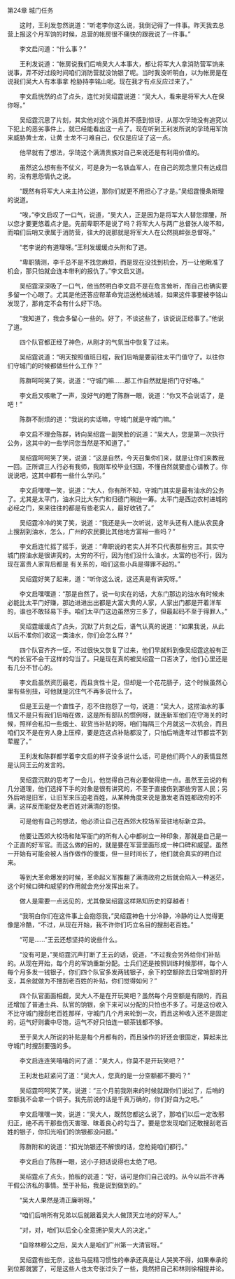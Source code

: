 第24章 城门任务

　　这时，王利发忽然说道：“听老李你这么说，我倒记得了一件事。昨天我去总营上报这个月军饷的时候，总营的帐房很不痛快的跟我说了一件事。”

　　李文启问道：“什么事？”

　　王利发说道：“帐房说我们后哨吴大人本事大，都让将军大人拿消防营军饷来说事，弄不好过段时间咱们消防营就没饷银了呢。当时我没听明白，以为帐房是在说我们吴大人有本事拿
枪胁持李铭山呢。现在我才有点反应过来了。”

　　李文启恍然的点了点头，连忙对吴绍霆说道：“吴大人，看来是将军大人在保你呀。”

　　吴绍霆沉思了片刻，其实他对这个消息并不感到惊讶，从那次孚琦没有追究以下犯上的恶劣事件上，就已经能看出这一点了。现在听到王利发所说的孚琦用军饷来威胁黄士龙，让黄
士龙不刁难自己，仅仅是应证了这一点。

　　他早就有了想法，孚琦这个满清贵族对自己来说还是有利用价值的。

　　虽然这么想有些不仗义，可是身为一名铁血军人，在自己的观念里只有达成目的，没有恩怨情仇之说。

　　“既然有将军大人来主持公道，那你们就更不用担心了才是。”吴绍霆慢条斯理的说道。

　　“唉，”李文启叹了一口气，说道，“吴大人，正是因为是将军大人替您撑腰，所以您才要更悠着点才是。先前卑职不是说了吗？将军大人与两广总督张人竣不和，而咱们后哨又隶属于消防营，往大的说那就是将军大人在公然挑衅张总督呀。”

　　“老李说的有道理呀。”王利发缓缓点头附和了道。

　　“卑职猜测，李千总不是不找您麻烦，而是现在没找到机会，万一让他瞅准了机会，那只怕就会连本带利的报仇了。”李文启又道。

　　吴绍霆深深吸了一口气，他当然明白李文启不是在危言耸听，而自己也确实要多留一个心眼了。尤其是他还答应帮革命党运送枪械进城，如果这件事要被李铭山发现了，那肯定不会有什么好下场。

　　“我知道了，我会多留心一些的。好了，不谈这些了，该说说正经事了。”他说了道。

　　四个队官都正经了神色，从刚才的气氛当中恢复了过来。

　　吴绍霆说道：“明天按照值班日程，我们后哨是要前往太平门值守了。以往你们守城门的时候都做些什么工作？”

　　陈群呵呵笑了笑，说道：“守城门嘛……那工作自然就是把门守好咯。”

　　李文启又咳嗽了一声，没好气的瞪了陈群一眼，说道：“你又不会说话了，是吧！”

　　陈群不耐烦的道：“我说的实话嘛，守城门就是守城门嘛。”

　　李文启不理会陈群，转向吴绍霆一副笑脸的说道：“吴大人，您是第一次执行公务，这其中的一些学问您当然是不知道了。”

　　吴绍霆呵呵笑了笑，说道：“这是自然，今天召集你们来，就是让你们来教我一回。正所谓三人行必有我师，我刚军校毕业归国，不懂自然就要虚心请教了。你说说吧，这其中都有一些什么学问。”


　　李文启嘿嘿一笑，说道：“大人，你有所不知，守城门其实是最有油水的公务了。尤其是太平门，油水只比大东门和归德门稍逊一筹。太平门是西边农村进城的必经之门，来来往往的都是有些老实人，最好收钱了。”

　　吴绍霆冷冷的笑了笑，说道：“我还是头一次听说，这年头还有人能从农民身上搜刮到油水，怎么，广州的农民要比其他地方富裕一些吗？”

　　李文启连忙摇了摇手，说道：“卑职说的老实人并不只代表那些穷三。其实守城门捞油水是很讲究的，太穷的不行，因为他们没什么油水，太富的也不行，因为现在富贵人家背后都是
有关系的，咱们这些小兵是得罪不起的。”

　　吴绍霆好笑了起来，道：“听你这么说，这还真是有讲究呀。”

　　李文启嘿嘿道：“那是自然了。说一句实在的话，大东门那边的油水有时候未必能比太平门好赚，那边进进出出都是大富大贵的人家，人家出门都是开着洋车的，谁也不敢轻易下手。咱们太平门这边虽然穷三多了，但最起码不至于得罪人。”

　　吴绍霆缓缓点了点头，沉默了片刻之后，语气认真的说道：“如果我说，从此以后不准你们收这一类油水，你们会怎么样？”

　　四个队官齐齐一怔，不过很快又恢复了过来，他们早就料到像吴绍霆这般有正气的长官不会干这样的勾当了。只是现在真的被吴绍霆一口否决了，他们心里还是有几分不甘心的。

　　李文启虽然资历最老，而且贪性十足，但却是一个花花肠子，这个时候虽然心里有些别扭，可他就是沉住气不再多说什么了。

　　但是王云是一个直性子，忍不住抱怨了一句，说道：“吴大人，这捞油水的事情又不是只有我们后哨在做，这是所有部队的惯例呀，就连新军他们在守海关的时候，照样会私扣一些烟土、软货当补贴的呀。咱们每隔三个月就这一次机会，而且咱们又不是在穷人身上压榨，要是连这点补贴都没了，只怕后哨逢年过节都尝不到荤腥了。”

　　王利发和陈群都学着李文启的样子没多说什么话，可是他们两个人的表情显然是认同王云的发言的。

　　吴绍霆沉默的思考了一会儿，他觉得自己有必要做得绝一点。虽然王云说的有几分道理，他们选择下手的对象是很有讲究的，不至于直接伤到那些穷苦人民；另外后哨是旧军，让旧军来压迫老百姓，从某种角度来说是激发老百姓都政府的不满，这样反而能促及老百姓对满清的怨恨。

　　可是他有自己的想法，他必须让自己在西郊大校场军营驻地标新立异。

　　他要让西郊大校场和陆军衙门的所有人心中都树立一种印象，那就是自己是一个正直的好军官。而这么做的目的，就是要在军营里面形成一种口碑和威望。虽然一开始有可能会被人当作做作的傻蛋，但一旦时间长了，他们就会真实的明白过来。

　　等到大革命爆发的时候，革命起义军推翻了满清政府之后就会陷入一种迷茫，这个时候口碑和威望的作用就会充分发挥出来了。

　　做人是需要一点远见的，尤其像吴绍霆这样熟知历史的穿越者！

　　“我明白你们在这件事上会抱怨我，”吴绍霆神色十分冷静，冷静的让人觉得更像是冷酷，“不过，从现在开始，我不许你们巧立名目的搜刮老百姓。”

　　“可是……”王云还想坚持的说些什么。

　　“没有可是，”吴绍霆沉声打断了王云的话，说道，“不过我会另外给你们补贴的。从现在开始，每个月的军饷重新分配。士兵们还是按照训练时候那样，每个人每个月多发一钱银子，你们四个队官多发两钱银子，余下的空额除去日常哨部的开支，其余就做为不搜刮老百姓的补贴，你们觉得如何？”

　　四个队官面面相觑，吴大人不是在开玩笑吧？虽然每个月空额是有限的，而且还增加了普通士兵、队官的饷银，余下来可以分配的只怕也不多了。可是这份收入不比守城门搜刮老百姓那样，守城门几个月来轮到一次，而且这种收入还不是固定的，运气好则囊中尽饱，运气不好只怕连一顿茶钱都不够。

　　至于吴大人所说的补贴是每个月都有的，而且操作的好还会很固定，算起来比守城门时搜刮要强的多。

　　李文启连连笑嘻嘻的问了道：“吴大人，你莫不是开玩笑吧？”

　　王利发也赶紧问了道：“吴大人，您真的是一分空额都不要吗？”

　　吴绍霆呵呵笑了笑，说道：“三个月前我刚来的时候就跟你们说过了，后哨的空额我不会拿一个铜子。我先前说的话是千真万确的，你们好自为之吧。”

　　李文启嘿嘿一笑，说道：“吴大人，既然您都这么说了，那咱们以后一定改邪归正，绝不再干那些伤天害理、昧着良心的勾当了。要是您发现咱们还敢搜刮老百姓的银子，你扣光咱们的饷银都没问题。”

　　陈群附和的说道：“扣光饷银还不解恨的话，您枪毙咱们都行。”

　　李文启白了陈群一眼，这小子把话说得也太绝了吧。

　　吴绍霆点了点头，拍板的说道：“好，话可是你们自己说的。从今以后不许再干假公济私的事情。至于补贴，我是说到做到的。”

　　“吴大人果然是清正廉明呀。”

　　“咱们后哨所有兄弟以后就跟着吴大人做顶天立地的好军人。”

　　“对，对，咱们以后全心全意拥护吴大人的决定。”

　　“自除林穆公之后，吴大人是咱们广州第一大清官呀。”

　　吴绍霆有些无奈，这些马屁精习惯性的奉承还真是让人哭笑不得，如果奉承的到位那就罢了，可是这些人也太夸张过头了一些，竟然把自己和林则徐相提并论。
